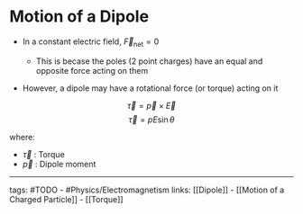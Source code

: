 # Motion of a Dipole
- In a constant electric field, $\vec{F}_{\text{net}} = 0$

	- This is becase the poles (2 point charges) have an equal and opposite force acting on them

- However, a dipole may have a rotational force (or torque) acting on it

$$\vec{\tau} = \vec{p} \times \vec{E}$$
$$\vec{\tau} = p E\sin{\theta}$$

where:

- $\vec{\tau}$ : Torque
- $\vec{p}$ : Dipole moment

---
tags: #TODO - #Physics/Electromagnetism 
links: [[Dipole]] - [[Motion of a Charged Particle]] - [[Torque]]